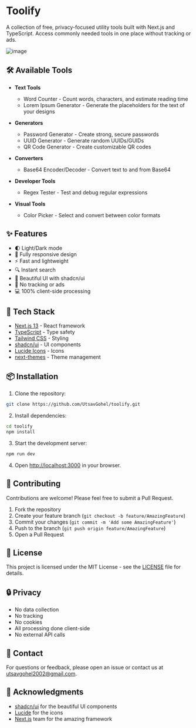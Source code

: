 # Toolify

A collection of free, privacy-focused utility tools built with Next.js and TypeScript. Access commonly needed tools in one place without tracking or ads.

![image](https://github.com/user-attachments/assets/06629ab0-9590-4f0c-a69b-7f98ba31a7ad)


## 🛠️ Available Tools

- **Text Tools**
  - Word Counter - Count words, characters, and estimate reading time
  - Lorem Ipsum Generator - Generate the placeholders for the text of your designs

- **Generators**
  - Password Generator - Create strong, secure passwords
  - UUID Generator - Generate random UUIDs/GUIDs
  - QR Code Generator - Create customizable QR codes

- **Converters**
  - Base64 Encoder/Decoder - Convert text to and from Base64

- **Developer Tools**
  - Regex Tester - Test and debug regular expressions

- **Visual Tools**
  - Color Picker - Select and convert between color formats

## ✨ Features

- 🌓 Light/Dark mode
- 📱 Fully responsive design
- ⚡ Fast and lightweight
- 🔍 Instant search
- 🎨 Beautiful UI with shadcn/ui
- 🚫 No tracking or ads
- 💻 100% client-side processing

## 🚀 Tech Stack

- [Next.js 13](https://nextjs.org/) - React framework
- [TypeScript](https://www.typescriptlang.org/) - Type safety
- [Tailwind CSS](https://tailwindcss.com/) - Styling
- [shadcn/ui](https://ui.shadcn.com/) - UI components
- [Lucide Icons](https://lucide.dev/) - Icons
- [next-themes](https://github.com/pacocoursey/next-themes) - Theme management

## 📦 Installation

1. Clone the repository:
```bash
git clone https://github.com/UtsavGohel/toolify.git
```

2. Install dependencies:
```bash
cd toolify
npm install
```

3. Start the development server:
```bash
npm run dev
```

4. Open [http://localhost:3000](http://localhost:3000) in your browser.

## 🤝 Contributing

Contributions are welcome! Please feel free to submit a Pull Request.

1. Fork the repository
2. Create your feature branch (`git checkout -b feature/AmazingFeature`)
3. Commit your changes (`git commit -m 'Add some AmazingFeature'`)
4. Push to the branch (`git push origin feature/AmazingFeature`)
5. Open a Pull Request

## 📝 License

This project is licensed under the MIT License - see the [LICENSE](LICENSE) file for details.

## 🔒 Privacy

- No data collection
- No tracking
- No cookies
- All processing done client-side
- No external API calls

## 📧 Contact

For questions or feedback, please open an issue or contact us at utsavgohel2002@gmail.com.

## 🙏 Acknowledgments

- [shadcn/ui](https://ui.shadcn.com/) for the beautiful UI components
- [Lucide](https://lucide.dev/) for the icons
- [Next.js](https://nextjs.org/) team for the amazing framework
